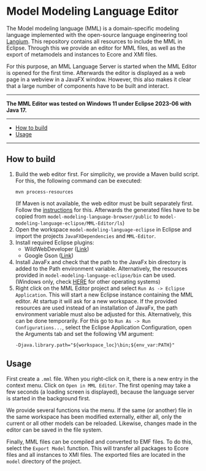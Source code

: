 # Model Modeling Language Editor

The Model modeling language (MML) is a domain-specific modeling language implemented with the open-source
language engineering tool [Langium](https://langium.org/). This repository contains all resources to include the MML in
Eclipse.
Through this we provide an editor for MML files, as well as the export of metamodels and instances to Ecore and XMI
files.

For this purpose, an MML Language Server is started when the MML Editor is opened for the first time. Afterwards the
editor is displayed as a web page in a webview in a JavaFX window.
However, this also makes it clear that a large number of components have to be built and interact.

---

**The MML Editor was tested on Windows 11 under Eclipse 2023-06 with Java 17.**

---

* [How to build](#how-to-build)
* [Usage](#usage)

---

## How to build

1. Build the web editor first. For simplicity, we provide a Maven build script. For this, the following command can be
   executed:
   ```shell
   mvn process-resources
   ```
   (If Maven is not available, the web editor must be built separately first. Follow
   the [instructions](https://github.com/JanikNex/model-modeling-language-editor/tree/main/model-modeling-language-browser)
   for this.
   Afterwards the generated files have to be copied from `model-modeling-language-browser/public`
   to `model-modeling-language-eclipse/MML-Editor/ls`)
2. Open the workspace `model-modeling-language-eclipse` in Eclipse and import the projects `JavaFXDependencies`
   and `MML-Editor`.
3. Install required Eclipse plugins:
    - WildWebDeveloper ([Link](https://github.com/eclipse-wildwebdeveloper/wildwebdeveloper))
    - Google
      Gson ([Link](https://download.eclipse.org/oomph/archive/simrel/tcf.aggrcon/http___download.eclipse.org_tools_tcf_releases_1.7_1.7.0/com.google.gson_2.2.4.v201311231704.html))
4. Install JavaFx and check that the path to the JavaFx bin directory is added to the Path environment
   variable. Alternatively, the resources provided in `model-modeling-language-eclipse/bin` can be used.
   (Windows only, check [HERE](https://gluonhq.com/products/javafx/) for other operating systems)
5. Right click on the MML Editor project and select `Run As -> Eclipse Application`. This will start a new Eclipse
   instance containing the MML editor. At startup it will ask for a new workspace.
   If the provided resources are used instead of an installation of JavaFx, the path environment variable must also
   be adjusted for this. Alternatively, this can be done temporarily. For this go to `Run As -> Run Configurations...`,
   select the Eclipse Application Configuration, open the Arguments tab and set the following VM argument:
   ```text
   -Djava.library.path="${workspace_loc}\bin;${env_var:PATH}"
   ```

## Usage

First create a `.mml` file. When you right-click on it, there is a new entry in the context menu.
Click on `Open in MML Editor`. The first opening may take a few seconds (a loading screen is displayed), because
the language server is started in the background first.

We provide several functions via the menu. If the same (or another) file in the same workspace has been modified
externally, either all, only the current or all other models can be reloaded. Likewise, changes made in the editor
can be saved in the file system.

Finally, MML files can be compiled and converted to EMF files. To do this, select the `Export Model` function.
This will transfer all packages to Ecore files and all instances to XMI files. The exported files are located in the
`model` directory of the project.
